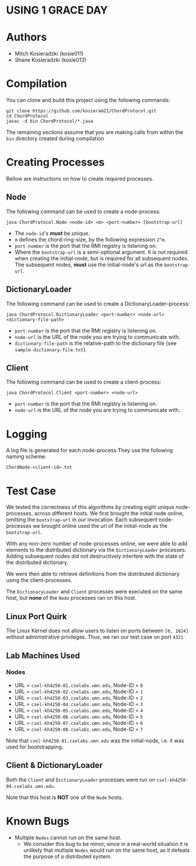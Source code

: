 # USING 1 GRACE DAY

# Authors
- Mitch Kosieradzki (kosie011)
- Shane Kosieradzki (kosie013)

# Compilation
You can clone and build this project using the following commands:

    git clone https://github.com/kosieram21/ChordProtocol.git
    cd ChordProtocol
    javac -d bin ChordProtocol/*.java

The remaining sections assume that you are making calls from within the `bin` directory created during compilation

# Creating Processes
Bellow are instructions on how to create required processes.

## Node
The following command can be used to create a node-process:

    java ChordProtocol.Node <node-id> <m> <port-number> [bootstrap-url]

- The `node-id`'s **must** be unique.
- `m` defines the chord-ring-size, by the following expression `2^m`.
- `port-number` is the port that the RMI registry is listening on.
- Where the `bootstrap-url` is a semi-optional argument. It is not required when creating the initial-node,
but is required for all subsequent nodes.
The subsequent nodes, **must** use the initial-node's url as the `bootstrap-url`.

## DictionaryLoader

The following command can be used to create a DictionaryLoader-process:

    java ChordProtocol.DictionaryLoader <port-number> <node-url> <dictionary-file-path>


- `port-number` is the port that the RMI registry is listening on.
- `node-url` is the URL of the node you are trying to communicate with.
- `dictionary-file-path` is the relative-path to the dictionary file (see `sample-dictionary-file.txt`).

## Client
The following command can be used to create a client-process:

    java ChordProtocol.Client <port-number> <node-url>

- `port-number` is the port that the RMI registry is listening on.
- `node-url` is the URL of the node you are trying to communicate with.

# Logging
A log file is generated for each node-process
They use the following naming scheme:

    ChordNode-<client-id>.txt

# Test Case
We tested the correctness of this algorithms by creating eight unique node-processes, across different hosts.
We first brought the initial node online, omitting the `bootstrap-url` in our invocation.
Each subsequent node-processes we brought online used the url of the initial-node as the `bootstrap-url`.

With any non-zero number of node-processes online, we were able to add elements to the distributed dictionary via the `DictionaryLoader` processes.
Adding subsequent nodes did not destructively interfere with the state of the distributed dictionary.

We were then able to retrieve definitions from the distributed dictionary using the client-processes.

The `DictionaryLoader` and `Client` processes were executed on the same host, but **none** of the `Node` processes ran on this host.

## Linux Port Quirk
The Linux Kernel does not allow users to listen on ports between `[0, 1024]` without administrative privileges.
Thus, we ran our test case on port `4321`

## Lab Machines Used

### Nodes
- URL = `csel-kh4250-01.cselabs.umn.edu`, Node-ID = `0`
- URL = `csel-kh4250-02.cselabs.umn.edu`, Node-ID = `1`
- URL = `csel-kh4250-03.cselabs.umn.edu`, Node-ID = `2`
- URL = `csel-kh4250-04.cselabs.umn.edu`, Node-ID = `3`
- URL = `csel-kh4250-05.cselabs.umn.edu`, Node-ID = `4`
- URL = `csel-kh4250-06.cselabs.umn.edu`, Node-ID = `5`
- URL = `csel-kh4250-07.cselabs.umn.edu`, Node-ID = `6`
- URL = `csel-kh4250-08.cselabs.umn.edu`, Node-ID = `7`

Note that `csel-kh4250-01.cselabs.umn.edu` was the initial-node, i.e. it was used for bootstrapping.

## Client & DictionaryLoader
Both the `Client` and `DictionaryLoader` processes were run on `csel-kh4250-09.cselabs.umn.edu`.

Note that this host is **NOT** one of the `Node` hosts.

# Known Bugs
- Multiple `Nodes` cannot run on the same host.
   - We consider this bug to be minor, since in a real-world situation it is unlikely that multiple `Nodes` would run on the same host, 
     as it defeats the purpose of a distributed system.